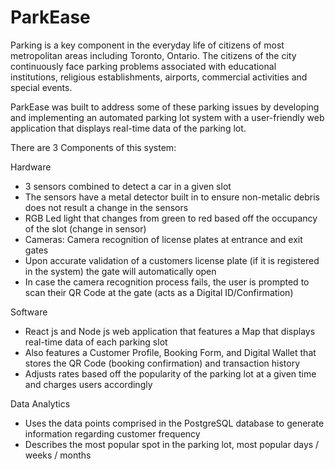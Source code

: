 # ParkEase

Parking is a key component in the everyday life of citizens of most metropolitan areas including Toronto, Ontario. The citizens of the city continuously face parking problems associated with educational institutions, religious establishments, airports, commercial activities and special events. 

ParkEase was built to address some of these parking issues by developing and implementing an automated parking lot system with a user-friendly web application that displays real-time data of the parking lot. 

There are 3 Components of this system:

Hardware
- 3 sensors combined to detect a car in a given slot
- The sensors have a metal detector built in to ensure non-metalic debris does not result a change in the sensors
- RGB Led light that changes from green to red based off the occupancy of the slot (change in sensor)
- Cameras: Camera recognition of license plates at entrance and exit gates
- Upon accurate validation of a customers license plate (if it is registered in the system) the gate will automatically open
- In case the camera recognition process fails, the user is prompted to scan their QR Code at the gate (acts as a Digital ID/Confirmation)

Software
- React js and Node js web application that features a Map that displays real-time data of each parking slot
- Also features a Customer Profile, Booking Form, and Digital Wallet that stores the QR Code (booking confirmation) and transaction history
- Adjusts rates based off the popularity of the parking lot at a given time and charges users accordingly

Data Analytics 
- Uses the data points comprised in the PostgreSQL database to generate information regarding customer frequency
- Describes the most popular spot in the parking lot, most popular days / weeks / months
